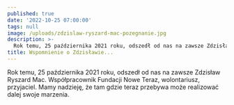 ```yaml
---
published: true
date: '2022-10-25 07:00:00'
tags: null
image: /uploads/zdzislaw-ryszard-mac-pozegnanie.jpg
description: >-
  Rok temu, 25 października 2021 roku, odszedł od nas na zawsze Zdzisław Ryszard Mac.
title: Wspomnienie o Zdzisławie...
---
```


Rok temu, 25 października 2021 roku, odszedł od nas na zawsze Zdzisław Ryszard Mac. Współpracownik Fundacji Nowe Teraz, wolontariusz, przyjaciel. Mamy nadzieję, że tam gdzie teraz przebywa może realizować dalej swoje marzenia.


